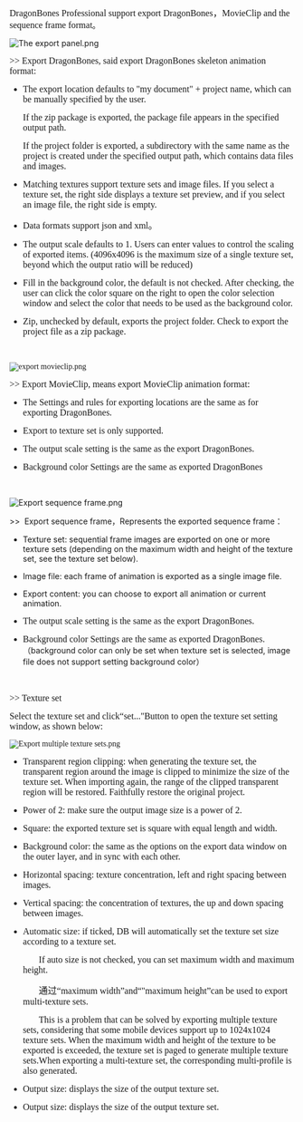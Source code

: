 <p><span style="font-family: 微软雅黑,Microsoft YaHei; font-size: 16px;">DragonBones Professional support export DragonBones，MovieClip and the sequence frame format</span><span style="font-size: 14px; font-family: 微软雅黑,Microsoft YaHei;">。<br/></span></p><p><img alt="The export panel.png" src="http://edn.egret.com/cn/data/upload/ueditor/20151207/56654a6a9a054.png" title="The export panel.png"/></p><p style="text-indent: 0em;"><span style="font-family: 微软雅黑,Microsoft YaHei; font-size: 16px;">&gt;&gt; Export DragonBones, said export DragonBones skeleton animation format:<br/></span></p><ul class=" list-paddingleft-2" style="list-style-type: disc;"><li><p style="text-indent: 0em;"><span style="font-family: 微软雅黑,Microsoft YaHei; font-size: 16px;">The export location defaults to "my document" + project name, which can be manually specified by the user.</span></p><p style="text-indent: 0em;"><span style="font-family: 微软雅黑,Microsoft YaHei; font-size: 16px;">If the zip package is exported, the package file appears in the specified output path.</span></p><p style="text-indent: 0em;"><span style="font-family: 微软雅黑,Microsoft YaHei; font-size: 16px;">If the project folder is exported, a subdirectory with the same name as the project is created under the specified output path, which contains data files and images.</span></p></li><li><p><span style="font-family: 微软雅黑,Microsoft YaHei; font-size: 16px;">Matching textures support texture sets and image files. If you select a texture set, the right side displays a texture set preview, and if you select an image file, the right side is empty.<br/></span></p></li><li><p><span style="font-family: 微软雅黑,Microsoft YaHei; font-size: 16px;">Data formats support json and xml。<br/></span></p></li><li><p><span style="font-family: 微软雅黑,Microsoft YaHei; font-size: 16px;">The output scale defaults to 1. Users can enter values to control the scaling of exported items. (4096x4096 is the maximum size of a single texture set, beyond which the output ratio will be reduced)</span></p></li><li><p><span style="font-family: 微软雅黑,Microsoft YaHei; font-size: 16px;">Fill in the background color, the default is not checked. After checking, the user can click the color square on the right to open the color selection window and select the color that needs to be used as the background color.</span></p></li><li><p><span style="font-family: 微软雅黑,Microsoft YaHei; font-size: 16px;">Zip, unchecked by default, exports the project folder. Check to export the project file as a zip package.</span></p></li></ul><p><span style="font-family: 微软雅黑,Microsoft YaHei; font-size: 16px;"></span></p><p><br/></p><p><span style="font-size: 14px; font-family: 微软雅黑,Microsoft YaHei;"></span></p><p><span style="font-size: 14px; font-family: 微软雅黑,Microsoft YaHei;"></span></p><p><span style="font-size: 14px; font-family: 微软雅黑,Microsoft YaHei;"></span></p><p><span style="font-size: 14px; font-family: 微软雅黑,Microsoft YaHei;"><img alt="export movieclip.png" src="http://edn.egret.com/cn/data/upload/ueditor/20151207/56654c66c20e7.png" title="export movieclip.png"/></span></p><p><span style="font-family: 微软雅黑,Microsoft YaHei; font-size: 16px;">&gt;&gt; Export MovieClip, means export MovieClip animation format:</span></p><ul class=" list-paddingleft-2" style="list-style-type: disc;"><li><p><span style="font-family: 微软雅黑,Microsoft YaHei; font-size: 16px;">The Settings and rules for exporting locations are the same as for exporting DragonBones.</span></p></li><li><p><span style="font-family: 微软雅黑,Microsoft YaHei; font-size: 16px;">Export to texture set is only supported.</span></p></li><li><p><span style="font-family: 微软雅黑,Microsoft YaHei; font-size: 16px;">The output scale setting is the same as the export DragonBones.</span></p></li><li><p><span style="font-family: 微软雅黑,Microsoft YaHei; font-size: 16px;">Background color Settings are the same as exported DragonBones</span></p></li></ul><p><br/></p><p><img alt="Export sequence frame.png" src="http://edn.egret.com/cn/data/upload/ueditor/20151207/56654df3a5071.png" title="Export sequence frame.png"/></p><p>&gt;&gt;&nbsp; Export sequence frame，Represents the exported sequence frame：</p><ul class=" list-paddingleft-2" style="list-style-type: disc;"><li><p>Texture set: sequential frame images are exported on one or more texture sets (depending on the maximum width and height of the texture set, see the texture set below).</p></li><li><p>Image file: each frame of animation is exported as a single image file.</p></li><li><p>Export content: you can choose to export all animation or current animation.</p></li><li><p><span style="font-family: 微软雅黑,Microsoft YaHei; font-size: 16px;">The output scale setting is the same as the export DragonBones.</span></p></li><li><p><span style="font-family: 微软雅黑,Microsoft YaHei; font-size: 16px;">Background color Settings are the same as exported DragonBones. </span>（background color can only be set when texture set is selected, image file does not support setting background color）</p></li></ul><p><span style="font-family: 微软雅黑,Microsoft YaHei; font-size: 16px;"><br/></span></p><p><span style="font-family: 微软雅黑,Microsoft YaHei; font-size: 16px;">&gt;&gt; Texture set</span></p><p><span style="font-family: 微软雅黑,Microsoft YaHei; font-size: 16px;">Select the texture set and click“set...&quot;Button to open the texture set setting window, as shown below:</span></p><p><span style="font-size: 14px; font-family: 微软雅黑,Microsoft YaHei;"><img alt="Export multiple texture sets.png" src="http://edn.egret.com/cn/data/upload/ueditor/20151207/56654aaad538e.png" title="Export multiple texture sets.png"/></span></p><ul class=" list-paddingleft-2" style="list-style-type: disc;"><li><p style="text-indent: 0em;"><span style="font-family: 微软雅黑,Microsoft YaHei; font-size: 16px;">Transparent region clipping: when generating the texture set, the transparent region around the image is clipped to minimize the size of the texture set. When importing again, the range of the clipped transparent region will be restored. Faithfully restore the original project.</span></p></li><li><p style="text-indent: 0em;"><span style="font-family: 微软雅黑,Microsoft YaHei; font-size: 16px;">Power of 2: make sure the output image size is a power of 2.</span></p></li><li><p style="text-indent: 0em;"><span style="font-family: 微软雅黑,Microsoft YaHei; font-size: 16px;">Square: the exported texture set is square with equal length and width.</span></p></li><li><p style="text-indent: 0em;"><span style="font-family: 微软雅黑,Microsoft YaHei; font-size: 16px;"><span style="font-family: 微软雅黑,Microsoft YaHei; font-size: 16px;">Background color: the same as the options on the export data window on the outer layer, and in sync with each other.</span></span></p></li><li><p style="text-indent: 0em;"><span style="font-family: 微软雅黑,Microsoft YaHei; font-size: 16px;">Horizontal spacing: texture concentration, left and right spacing between images.</span></p></li><li><p style="text-indent: 0em;"><span style="font-family: 微软雅黑,Microsoft YaHei; font-size: 16px;">Vertical spacing: the concentration of textures, the up and down spacing between images.</span></p></li><li><p style="text-indent: 0em;"><span style="font-family: 微软雅黑,Microsoft YaHei; font-size: 16px;">Automatic size: if ticked, DB will automatically set the texture set size according to a texture set.</span></p><p style="text-indent: 2em;"><span style="font-family: 微软雅黑,Microsoft YaHei; font-size: 16px;">If auto size is not checked, you can set maximum width and maximum height.</span></p><p style="text-indent: 2em;"><span style="font-family: 微软雅黑,Microsoft YaHei; font-size: 16px;">通过<span style="font-family: 微软雅黑,Microsoft YaHei; font-size: 16px;">“maximum width”and“"maximum height”</span>can be used to export multi-texture sets.</span></p><p style="text-indent: 2em;"><span style="font-family: 微软雅黑,Microsoft YaHei; font-size: 16px;">This is a problem that can be solved by exporting multiple texture sets, considering that some mobile devices support up to 1024x1024 texture sets. When the maximum width and height of the texture to be exported is exceeded, the texture set is paged to generate multiple texture sets.When exporting a multi-texture set, the corresponding multi-profile is also generated.</span></p></li><li><p style="text-indent: 0em;"><span style="font-family: 微软雅黑,Microsoft YaHei; font-size: 16px;">Output size: displays the size of the output texture set.</span></p></li><li><p style="text-indent: 0em;"><span style="font-family: 微软雅黑,Microsoft YaHei; font-size: 16px;">Output size: displays the size of the output texture set.</span><span style="font-family: 微软雅黑,Microsoft YaHei; font-size: 14px;"><br/></span></p></li></ul>

